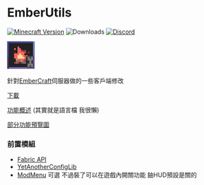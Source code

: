 EmberUtils
========
[![Minecraft Version](https://img.shields.io/badge/Minecraft-1.20.2--4%20fabric-brightgreen)](https://prismlauncher.org/)
![Downloads](https://img.shields.io/github/downloads/aMelonRind/EmberUtils/total)
[![Discord](https://discordapp.com/api/guilds/183081720281694210/widget.png)](https://discord.gg/YMyvUUx7VH)

![Icon](https://raw.githubusercontent.com/aMelonRind/EmberUtils/master/src/main/resources/assets/emberutils/icon.png)

針對[EmberCraft](https://forum.gamer.com.tw/C.php?bsn=18673&snA=200829&tnum=1&subbsn=18)伺服器做的一些客戶端修改  

[下載](https://github.com/aMelonRind/EmberUtils/releases/latest)

[功能概述](https://github.com/aMelonRind/EmberUtils/blob/master/src/main/resources/assets/emberutils/lang/zh_tw.json)
(其實就是語言檔 我很懶)

[部分功能預覽圖](https://github.com/aMelonRind/EmberUtils/tree/master/src/main/resources/assets/emberutils/description_images)

### 前置模組
* [Fabric API](https://modrinth.com/mod/fabric-api)
* [YetAnotherConfigLib](https://modrinth.com/mod/yacl)
* [ModMenu](https://modrinth.com/mod/modmenu) 可選 不過裝了可以在遊戲內開關功能 鈾HUD預設是關的
